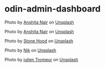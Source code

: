 # odin-admin-dashboard

Photo by <a href="https://unsplash.com/@anshitan?utm_content=creditCopyText&utm_medium=referral&utm_source=unsplash">Anshita Nair</a> on <a href="https://unsplash.com/photos/an-orange-cartoon-character-with-two-eyes-and-a-backpack-0rxLLHD1XxA?utm_content=creditCopyText&utm_medium=referral&utm_source=unsplash">Unsplash</a>

Photo by <a href="https://unsplash.com/@anshitan?utm_content=creditCopyText&utm_medium=referral&utm_source=unsplash">Anshita Nair</a> on <a href="https://unsplash.com/photos/an-orange-cartoon-character-with-two-eyes-and-a-backpack-0rxLLHD1XxA?utm_content=creditCopyText&utm_medium=referral&utm_source=unsplash">Unsplash</a>

Photo by <a href="https://unsplash.com/@stonehood?utm_content=creditCopyText&utm_medium=referral&utm_source=unsplash">Stone Hood</a> on <a href="https://unsplash.com/photos/girl-in-yellow-and-blue-dress-holding-white-balloon-sfAEazGOY0M?utm_content=creditCopyText&utm_medium=referral&utm_source=unsplash">Unsplash</a>

Photo by <a href="https://unsplash.com/@helloimnik?utm_content=creditCopyText&utm_medium=referral&utm_source=unsplash">Nik</a> on <a href="https://unsplash.com/photos/marvel-spider-man-action-figure-Oklzj82ffsQ?utm_content=creditCopyText&utm_medium=referral&utm_source=unsplash">Unsplash</a>

Photo by <a href="https://unsplash.com/@julientromeur?utm_content=creditCopyText&utm_medium=referral&utm_source=unsplash">julien Tromeur</a> on <a href="https://unsplash.com/photos/a-cartoon-character-wearing-a-face-mask-and-running-6-adg66qleM?utm_content=creditCopyText&utm_medium=referral&utm_source=unsplash">Unsplash</a>
